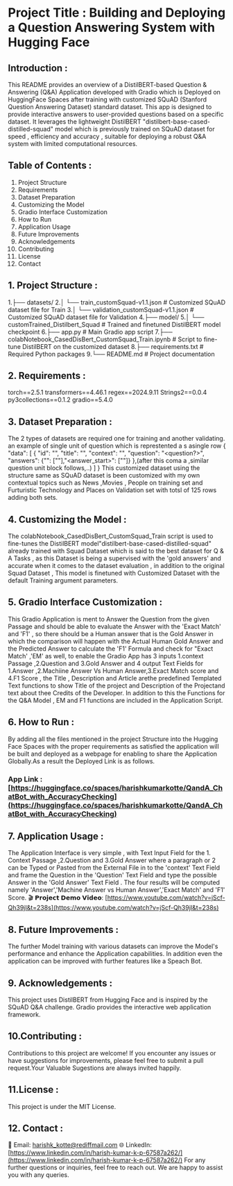 # Project Title : Building and Deploying a Question Answering System with Hugging Face

## Introduction : 
This README provides an overview of a DistilBERT-based Question & Answering (Q&A) Application developed with Gradio which is Deployed on HuggingFace Spaces after training with customized SQuAD (Stanford Question Answering Dataset) standard dataset. This app is designed to provide interactive answers to user-provided questions based on a specific dataset. It leverages the lightweight DistilBERT "distilbert-base-cased-distilled-squad" model which is previously trained on SQuAD dataset for speed , efficiency and accuracy , suitable for deploying a robust Q&A system with limited computational resources.

## Table of Contents :

1.  Project Structure
2.  Requirements
3.  Dataset Preparation
4.  Customizing the Model
5.  Gradio Interface Customization
6.  How to Run
7.  Application Usage 
8.  Future Improvements
9.  Acknowledgements
10. Contributing
11. License
12. Contact
  


## 1. Project Structure :
1.├── datasets/
2.│   └── train_customSquad-v1.1.json                         # Customized SQuAD dataset file for Train
3.│   └── validation_customSquad-v1.1.json                    # Customized SQuAD dataset file for Validation
4.├── model/
5.│   └── customTrained_Distilbert_Squad                      # Trained and finetuned DistilBERT model checkpoint
6.├── app.py                                                  # Main Gradio app script
7.├── colabNotebook_CasedDisBert_CustomSquad_Train.ipynb      # Script to fine-tune DistilBERT on the customized dataset
8.├── requirements.txt                                        # Required Python packages
9.└── README.md                                               # Project documentation


## 2. Requirements :
torch==2.5.1
transformers==4.46.1
regex==2024.9.11
Strings2==0.0.4
py3collections==0.1.2
gradio==5.4.0


## 3. Dataset Preparation :
The 2 types of datasets are required one for training and another validating. 
an example of single unit of question which is represtented a s asingle row
{
  "data": [
    {
      "id": "<qid>",
      "title": "<Topic Title>",
      "context": "<Passage>",
      "question": "<question?>",
      "answers": {"<answer>": ["<Answer for the Question>"],"<answer_start>": ["<int value of the answer string index>"]}
    },(after this coma a ,similar question unit block follows,..)
        ]
}
This customized dataset using the structure same as SQuAD dataset is been customized with my own contextual topics such as News ,Movies , People 
on training set and Furturistic Technology and Places on Validation set with totsl of 125 rows adding both sets.


## 4. Customizing the Model :
The colabNotebook_CasedDisBert_CustomSquad_Train script  is used to fine-tunes the DistilBERT model"distilbert-base-cased-distilled-squad"  
already trained with Squad Dataset which is said to the best dataset for  Q & A Tasks , as this Dataset is being a supervised with the 
'gold answers' and accurate when it comes to the dataset evaluation , in addition to the original Squad Dataset , This model is finetuned with 
Customized Dataset with the default Training argument parameters. 


## 5. Gradio Interface Customization :
This Gradio Application is ment to Answer the Question from the given Passage and should be able to evaluate the Answer with the 'Exact Match' and 'F1' , 
so there should be a Human answer that is the Gold Answer in which the comparison will happen with the Actual Human Gold Answer and the Predicted Answer 
to calculate the 'F1' Formula and check for "Exact Match' ,'EM'  as well, to enable the Gradio App has 3 inputs 1.context Passage ,2.Question and 
3.Gold Answer and 4 output Text  Fields for 1.Answer ,2.Machiine Answer Vs Human Answer,3.Exact Match score and 4.F1 Score , the Title , Description and 
Article arethe  predefined Templated Text functions to show Title of the project and  Description of the Projectand text about thee Credits of the Developer. In addition to this the Functions for the Q&A Model , EM and F1 functions are included in the Application Script.


## 6. How to Run :
By adding all the files mentioned in the project Structure into the Hugging Face Spaces with the proper requirements as satisfied the application will be 
built and deployed as a webpage for enabling to share the Application Globally.As a result the Deployed Link is as follows.
### App Link :[https://huggingface.co/spaces/harishkumarkotte/QandA_ChatBot_with_AccuracyChecking](https://huggingface.co/spaces/harishkumarkotte/QandA_ChatBot_with_AccuracyChecking)


## 7. Application Usage :
The Application Interface is very simple , with Text Input Field for the 1. Context Passage ,2.Question and 3.Gold Answer where a paragraph or 2 can 
be Typed or Pasted from the External File in to the 'context' Text Field and frame the Question in the 'Question' Text Field and type the possible Answer 
in the 'Gold Answer' Text Field . The four results will be computed namely 'Answer','Machine Answer vs Human Answer','Exact Match' and 'F1' Score.
🎬 𝗣𝗿𝗼𝗷𝗲𝗰𝘁 𝗗𝗲𝗺𝗼 𝗩𝗶𝗱𝗲𝗼: [https://www.youtube.com/watch?v=jScf-Qh39jI&t=238s](https://www.youtube.com/watch?v=jScf-Qh39jI&t=238s)


## 8. Future Improvements :
The further Model training with various datasets can improve the Model's performance and enhance the Application capabilities. In addition even the application 
can be improved with further features like a Speach Bot.


## 9. Acknowledgements :
This project uses DistilBERT from Hugging Face and is inspired by the SQuAD Q&A challenge. Gradio provides the interactive web application framework.


## 10.Contributing :
Contributions to this project are welcome! If you encounter any issues or have suggestions for improvements, please feel free to submit a pull request.Your Valuable Sugestions are always invited happily.


## 11.License :
This project is under the MIT License.


## 12. Contact :
📧 Email: harishk_kotte@rediffmail.com
🌐 LinkedIn: [https://www.linkedin.com/in/harish-kumar-k-p-67587a262/](https://www.linkedin.com/in/harish-kumar-k-p-67587a262/)
For any further questions or inquiries, feel free to reach out. We are happy to assist you with any queries.

